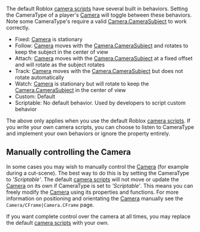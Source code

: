 The default Roblox [camera scripts](http://robloxdev.com/articles/Movement-and-camera-controls) have several built in behaviors. Setting the CameraType of a player's [Camera](https://developer.roblox.com/en-us/api-reference/class/Camera) will toggle between these behaviors. Note some CameraType's require a valid [Camera.CameraSubject](https://developer.roblox.com/en-us/api-reference/property/Camera/CameraSubject) to work correctly.

*   Fixed: [Camera](https://developer.roblox.com/en-us/api-reference/class/Camera) is stationary
*   Follow: [Camera](https://developer.roblox.com/en-us/api-reference/class/Camera) moves with the [Camera.CameraSubject](https://developer.roblox.com/en-us/api-reference/property/Camera/CameraSubject) and rotates to keep the subject in the center of view
*   Attach: [Camera](https://developer.roblox.com/en-us/api-reference/class/Camera) moves with the [Camera.CameraSubject](https://developer.roblox.com/en-us/api-reference/property/Camera/CameraSubject) at a fixed offset and will rotate as the subject rotates
*   Track: [Camera](https://developer.roblox.com/en-us/api-reference/class/Camera) moves with the [Camera.CameraSubject](https://developer.roblox.com/en-us/api-reference/property/Camera/CameraSubject) but does not rotate automatically
*   Watch: [Camera](https://developer.roblox.com/en-us/api-reference/class/Camera) is stationary but will rotate to keep the [Camera.CameraSubject](https://developer.roblox.com/en-us/api-reference/property/Camera/CameraSubject) in the center of view
*   Custom: Default
*   Scriptable: No default behavior. Used by developers to script custom behavior

The above only applies when you use the default Roblox [camera scripts](http://robloxdev.com/articles/Movement-and-camera-controls). If you write your own camera scripts, you can choose to listen to CameraType and implement your own behaviors or ignore the property entirely.

Manually controlling the Camera
-------------------------------

In some cases you may wish to manually control the [Camera](https://developer.roblox.com/en-us/api-reference/class/Camera) (for example during a cut-scene). The best way to do this is by setting the CameraType to _'Scriptable'_. The default [camera scripts](http://robloxdev.com/articles/Movement-and-camera-controls) will not move or update the [Camera](https://developer.roblox.com/en-us/api-reference/class/Camera) on its own if CameraType is set to _'Scriptable'_. This means you can freely modify the [Camera](https://developer.roblox.com/en-us/api-reference/class/Camera) using its properties and functions. For more information on positioning and orientating the [Camera](https://developer.roblox.com/en-us/api-reference/class/Camera) manually see the `Camera/CFrame|Camera.CFrame` page.

If you want complete control over the camera at all times, you may replace the default [camera scripts](http://robloxdev.com/articles/Movement-and-camera-controls) with your own.